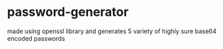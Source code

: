 # password-generator

made using openssl library and generates 5 variety of highly sure base64 encoded passwords
